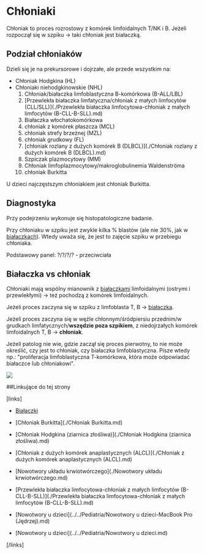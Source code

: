 # Chłoniaki

Chłoniak to proces rozrostowy z komórek limfoidalnych T/NK i B. Jeżeli rozpoczął się w szpiku → taki chłoniak jest białaczką.



## Podział chłoniaków

Dzieli się je na prekursorowe i dojrzałe, ale przede wszystkim na:

- Chłoniak Hodgkina (HL)
- Chłoniaki niehodgkinowskie (NHL)
  1. Chłoniak/białaczka limfoblastyczna B-komórkowa (B-ALL/LBL)
  2. [Przewlekła białaczka limfatyczna/chłoniak z małych limfocytów (CLL/SLL)](./Przewlekła białaczka limfocytowa-chłoniak z małych limfocytów (B-CLL-B-SLL).md)
  3. Białaczka włochatokomórkowa
  4. chłoniak z komórek płaszcza (MCL)
  5. chłoniak strefy brzeżnej (MZL)
  6. chłoniak grudkowy (FL)
  7. [chłoniak rozlany z dużych komórek B (DLBCL)](./Chłoniak rozlany z dużych komórek B (DLBCL).md)
  8. Szpiczak plazmocytowy (MM)
  9. Chłoniak limfoplazmocytowy/makroglobulinemia Waldenströma
  10. chłoniak Burkitta

U dzieci najczęstszym chłoniakiem jest chłoniak Burkitta.



## Diagnostyka

Przy podejrzeniu wykonuje się histopatologiczne badanie.

Przy chłoniaku w szpiku jest zwykle kilka % blastów (ale nie 30%, jak w [białaczkach](./Białaczki.md)). Wtedy uważa się, że jest to zajęcie szpiku w przebiegu chłoniaka.

Podstawowy panel: ?/?/?/? - przeciwciała



## Białaczka vs chłoniak

Chłoniaki mają wspólny mianownik z [białaczkami](./Białaczki.md) limfoidalnymi (ostrymi i przewlekłymi) → też pochodzą z komórek limfoidalnych. 

Jeżeli proces zaczyna się w szpiku z limfoblasta T, B → [białaczka](./Białaczki.md).

Jeżeli proces zaczyna się w węźle chłonnym/śródpiersiu przednim/w grudkach limfatycznych/**wszędzie poza szpikiem**, z niedojrzałych komórek limfoidalnych T, B → **chłoniak**.

Jeżeli patolog nie wie, gdzie zaczął się proces pierwotny, to nie może określić, czy jest to chłoniak, czy białaczka limfoblastyczna. Pisze wtedy np.: "proliferacja limfoblastyczna T-komórkowa, która może odpowiadać białaczce lub chłoniakowi".

![](img/szpik-rozwoj.png)



##Linkujące do tej strony

[links]

- [Białaczki](./Białaczki.md)

- [Chłoniak Burkitta](./Chłoniak Burkitta.md)

- [Chłoniak Hodgkina (ziarnica złośliwa)](./Chłoniak Hodgkina (ziarnica złośliwa).md)

- [Chłoniak z dużych komórek anaplastycznych (ALCL)](./Chłoniak z dużych komórek anaplastycznych (ALCL).md)

- [Nowotwory układu krwiotwórczego](./Nowotwory układu krwiotwórczego.md)

- [Przewlekła białaczka limfocytowa-chłoniak z małych limfocytów (B-CLL-B-SLL)](./Przewlekła białaczka limfocytowa-chłoniak z małych limfocytów (B-CLL-B-SLL).md)

- [Nowotwory u dzieci](../../Pediatria/Nowotwory u dzieci-MacBook Pro (Jędrzej).md)

- [Nowotwory u dzieci](../../Pediatria/Nowotwory u dzieci.md)


[/links]


